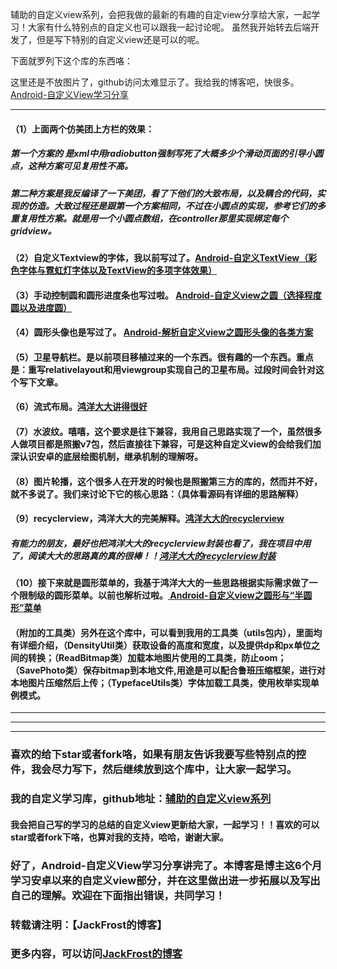 辅助的自定义view系列，会把我做的最新的有趣的自定view分享给大家，一起学习！大家有什么特别点的自定义也可以跟我一起讨论呢。
虽然我开始转去后端开发了，但是写下特别的自定义view还是可以的呢。

下面就罗列下这个库的东西咯：

这里还是不放图片了，github访问太难显示了。我给我的博客吧，快很多。[Android-自定义View学习分享](http://blog.csdn.net/jack__frost/article/details/53669049)
***

#### （1）上面两个仿美团上方栏的效果：
##### **第一个方案的** 是xml中用radiobutton强制写死了大概多少个滑动页面的引导小圆点，这种方案可见复用性不高。
##### **第二种方案**是我反编译了一下美团，看了下他们的大致布局，以及耦合的代码，实现的仿造。大致过程还是跟第一个方案相同，不过在小圆点的实现，参考它们的多重复用性方案。就是用一个小圆点数组，在controller那里实现绑定每个gridview。
#### （2）自定义Textview的字体，我以前写过了。[Android-自定义TextView（彩色字体与霓虹灯字体以及TextView的多项字体效果）](http://blog.csdn.net/jack__frost/article/details/52279374)
#### （3）手动控制圆和圆形进度条也写过啦。 [Android-自定义view之圆（选择程度圆以及进度圆）](http://blog.csdn.net/jack__frost/article/details/52279036)
#### （4）圆形头像也是写过了。 [ Android-解析自定义view之圆形头像的各类方案](http://blog.csdn.net/jack__frost/article/details/52343929)
#### （5）卫星导航栏。是以前项目移植过来的一个东西。很有趣的一个东西。重点是：重写relativelayout和用viewgroup实现自己的卫星布局。过段时间会针对这个写下文章。
#### （6）流式布局。[鸿洋大大讲得很好](http://blog.csdn.net/lmj623565791/article/details/38352503/)
#### （7）水波纹。嘻嘻，这个要求是往下兼容，我用自己思路实现了一个，虽然很多人做项目都是照搬v7包，然后直接往下兼容，可是这种自定义view的会给我们加深认识安卓的底层绘图机制，继承机制的理解呀。
#### （8）图片轮播，这个很多人在开发的时候也是照搬第三方的库的，然而并不好，就不多说了。我们来讨论下它的核心思路：（具体看源码有详细的思路解释）
#### （9）recyclerview，鸿洋大大的完美解释。[鸿洋大大的recyclerview](http://blog.csdn.net/lmj623565791/article/details/45059587)
##### 有能力的朋友，最好也把鸿洋大大的recyclerview封装也看了，我在项目中用了，阅读大大的思路真的真的很棒！！[鸿洋大大的recyclerview封装](http://blog.csdn.net/lmj623565791/article/details/51118836/)
#### （10）接下来就是圆形菜单的，我基于鸿洋大大的一些思路根据实际需求做了一个限制级的圆形菜单。以前也解析过啦。[ Android-自定义view之圆形与“半圆形”菜单](http://blog.csdn.net/jack__frost/article/details/52965905)
#### （**附加的工具类**）另外在这个库中，可以看到我用的工具类（utils包内），里面均有详细介绍，（DensityUtil类）获取设备的高度和宽度，以及提供dp和px单位之间的转换；（ReadBitmap类）加载本地图片使用的工具类，防止oom；（SavePhoto类）保存bitmap到本地文件,用途是可以配合鲁班压缩框架，进行对本地图片压缩然后上传；（TypefaceUtils类）字体加载工具类，使用枚举实现单例模式。
***
***
***

### 喜欢的给下star或者fork咯，如果有朋友告诉我要写些特别点的控件，我会尽力写下，然后继续放到这个库中，让大家一起学习。
### 我的自定义学习库，github地址：[辅助的自定义view系列](https://github.com/FuZhucheng/MyView)
#### 我会把自己写的学习的总结的自定义view更新给大家，一起学习！！喜欢的可以star或者fork下咯，也算对我的支持，哈哈，谢谢大家。
### 好了，Android-自定义View学习分享讲完了。本博客是博主这6个月学习安卓以来的自定义view部分，并在这里做出进一步拓展以及写出自己的理解。欢迎在下面指出错误，共同学习！
### 转载请注明：【JackFrost的博客】     
### 更多内容，可以访问[JackFrost的博客](http://blog.csdn.net/jack__frost?viewmode=contents)
